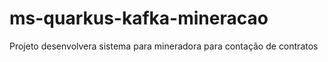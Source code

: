 # ms-quarkus-kafka-mineracao
Projeto desenvolvera sistema para mineradora para contação de contratos
